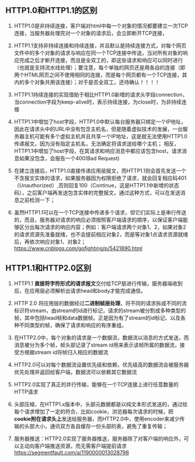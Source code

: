 ## HTTP1.0和HTTP1.1的区别
1. HTTP1.0是非持续连接，客户端对html中每一个对象的情况都要建立一次TCP连接，当服务器处理完对一个对象的请求后，会立即断开TCP连接，

2. HTTP1.1支持非持续连接和持续连接，并且默认是持续连接方式，对每个网页文件中的多个对象的请求与响应在同一个TCP连接中传送，当对所有对象的响应完成之后才断开连接，而且是全双工的，即这些请求和响应可以同时进行（也就是支持流水线处理）；要注意，每个单独的网页还是用各自的连接（即两个HTML网页之间不使用相同的连接，而是每个网页都有一个TCP连接，其内的多个对象共用该连接）；对于是否全双工，还待确认！！！！


3. HTTP1.1持续连接的实现借助于相比HTTP1.0新增的请求头字段connection，当connection字段为keep-alive时，表示持续连接，为close时，为非持续连接

4. HTTP1.1中增加了host字段，HTTP1.0中默认每台服务器只绑定一个IP地址，因此在请求头中的URL中没有包含主机名，但是随着虚拟技术的发展，一台服务器主机可能有多个虚拟主机并且共享一个IP地址，这是就无法使用HTTP1.0传递报文，因为没有指定主机名，无法确定将请求送给哪个主机；
相反，HTTP1.1中增加了host字段，在其请求和响应消息中都应该包含host，请求消息如果没包含，会报告一个400(Bad Request)

5. 在建立连接后，HTTP1.0直接传递应用层报文，而HTTP1.1则会首先发送一个不含报文实体的请求，如果服务器因为权限拒绝了请求，就会回复相应码401（Unauthorized）,否则回复100（Continue，这是HTTP1.1中新增的状态码），之后客户端再发送包含实体的完整报文，通过这种方式，可以在发送消息之前检测一下；

6. 虽然HTTP1.1可以在一个TCP连接中传递多个请求，但它们实际上是串行传送的，而且，服务器对请求的响应必须按照客户端请求的顺序，以保证客户端能够区分出每次请求的响应内容；例如：客户端请求两个对象1、2，如果对象2的请求资源先准备就绪，也不会提前相应对象2，而是等对象1点请求资源就绪后，再依次响应对象1、对象2；
<https://www.cnblogs.com/gofighting/p/5421890.html>


## HTTP1.1和HTTP2.0区别
1. HTTP1.1 **直接将字符形式的请求报文**交付给TCP层进行传输，服务器端收到后，在应用层必须解析出请求head和body才能完成通信。
2. HTTP 2.0 将应用层的数据经过**二进制帧层处理**，将不同的请求拆成不同的流标识符stream，由stream的id进行标记，请求的stream被分割成多种类型的帧，其中包括head帧和data数据帧。正是因为有了stream的id标记、以及各种不同类型的帧，确保了请求和响应的有序重组。

3. 在HTTP2.0中，每个对象的请求是一个数据流，数据流以消息的方式发送，而消息被分为多个帧，帧头部记录了stream id用来表示该帧所属的数据流，接受方根据stream id将帧归入相应的数据流

4. HTTP2.0可以对每个数据流设置优先级和依赖，优先级高的数据流会被服务器优先处理并返回给客户端，数据流可以依赖其它数据流
5. HTTP2.0实现了真正的并行传输，能够在一个TCP连接上进行任意数量的HTTP请求
6. 头部压缩，在HTTP1.x版本中，头部元数据都是以纯文本形式发送的，通过给每个请求增加了一定的符合，比如cookie，浏览器每次请求的时候，把**cookie附在请求头上**发送给服务器，而HTTP2.0中，使用encoder来减少传输的头部大小，通讯双方各自缓存一份头部的表，避免了重复传输；
7. 服务器推送：HTTP2.0实现了服务器推送，服务器除了对客户端的响应外，可以主动向客户端推送资源，而无需客户端提前请求
<https://segmentfault.com/a/1190000013028798>